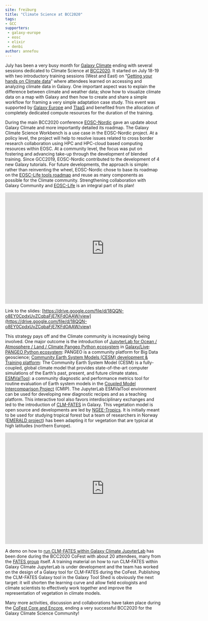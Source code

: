 ```yaml
---
site: freiburg
title: "Climate Science at BCC2020"
tags:
- GCC
supporters:
 - galaxy-europe
 - eosc
 - elixir
 - denbi
author: annefou
---
```


July has been a very busy month for [Galaxy Climate](https://climate.usegalaxy.eu/) ending with several sessions dedicated to Climate Science at [BCC2020](https://bcc2020.github.io/). It started on July 18-19 with two introductory training sessions (West and East) on “[Getting your hands on Climate data](https://training.galaxyproject.org/training-material/topics/climate/tutorials/climate-101/tutorial.html)” where attendees learned on accessing and analyzing climate data in Galaxy. One important aspect was to explain the difference between climate and weather data; show how to visualize climate data on a map with Galaxy and then how to create and share a simple workflow for framing a very simple adaptation case study.
This event was supported by [Galaxy Europe](https://usegalaxy.eu/) and [TIaaS](https://galaxyproject.eu/tiaas) and benefited from the allocation of completely dedicated compute resources for the duration of the training.

During the main BCC2020 conference [EOSC-Nordic](https://www.eosc-nordic.eu/) gave an update about Galaxy Climate and more importantly detailed its roadmap. The Galaxy Climate Science Workbench is a use case in the EOSC-Nordic project. At a policy level, the project will help to resolve issues related to cross border research collaboration using HPC and HPC-cloud based computing resources within EOSC. At a community level, the focus was put on fostering and advancing take-up through the development of blended training. Since GCC2019, EOSC-Nordic contributed to the development of 4 new Galaxy tutorials. For future developments, the approach is simple: rather than reinventing the wheel, EOSC-Nordic chose to base its roadmap on the [EOSC-Life tools roadmap](https://github.com/eosc-life/tools-collaboratory-roadmap) and reuse as many components as possible for the Climate community. Strengthening collaboration with Galaxy Community and [EOSC-Life](https://www.eosc-life.eu/) is an integral part of its plan! 

<iframe title="vimeo-player" src="https://player.vimeo.com/video/437706026" width="640" height="360" frameborder="0" allowfullscreen></iframe>

Link to the slides: [https://drive.google.com/file/d/18QQN-o8EY0CpdxUvZCqbaFjE7KFdOAAW/view](https://drive.google.com/file/d/18QQN-o8EY0CpdxUvZCqbaFjE7KFdOAAW/view)

This strategy pays off and the Climate community is increasingly being involved. One major outcome is the introduction of [JupyterLab for Ocean / Atmosphere / Land / Climate Pangeo Python ecosystem](https://live.usegalaxy.eu/?tool_id=interactive_tool_climate_notebook) in [Galaxy/Live](https://live.usegalaxy.eu/):
[PANGEO Python ecosystem](https://pangeo.io/): PANGEO is a community platform for Big Data geoscience;
[Community Earth System Models (CESM) development & Training platform](http://www.cesm.ucar.edu/): The Community Earth System Model (CESM) is a fully-coupled, global climate model that provides state-of-the-art computer simulations of the Earth’s past, present, and future climate states.
[ESMValTool](https://www.esmvaltool.org/): a community diagnostic and performance metrics tool for routine evaluation of Earth system models in the [Coupled Model Intercomparison Project](https://www.wcrp-climate.org/wgcm-cmip) (CMIP). The JupyterLab ESMValTool environment can be used for developing new diagnostic recipes and as a teaching platform.
This interactive tool also favors interdisciplinary exchanges and led to the introduction of [CLM-FATES](https://fates-docs.readthedocs.io/en/latest/index.html) in Galaxy. This vegetation model is open source and developments are led by [NGEE-Tropics](https://ngee-tropics.lbl.gov/#). It is initially meant to be used for studying tropical forest but a team of researchers in Norway ([EMERALD project](https://www.mn.uio.no/geo/english/research/projects/emerald/)) has been adapting it for vegetation that are typical at high latitudes (northern Europe).

<iframe title="vimeo-player" src="https://player.vimeo.com/video/437706064" width="640" height="360" frameborder="0" allowfullscreen></iframe>

A demo on how to [run CLM-FATES within Galaxy Climate JupyterLab](https://vimeo.com/439192348) has been done during the BCC2020 CoFest with about 20 attendees, many from the [FATES group](https://ngee-tropics.lbl.gov/about/team/) itself. A training material on how to run CLM-FATES within Galaxy Climate JupyterLab is under development and the team has worked on the design of a Galaxy tool for CLM-FATES during the CoFest. Publishing the CLM-FATES Galaxy tool in the Galaxy Tool Shed is obviously the next target: it will shorten the learning curve and allow field ecologists and climate scientists to effectively work together and improve the representation of vegetation in climate models.

Many more activities, discussion and collaborations have taken place during the [CoFest Core and Encore](https://bcc2020.github.io/cofest/), ending a very successful BCC2020 for the Galaxy Climate Science Community!
